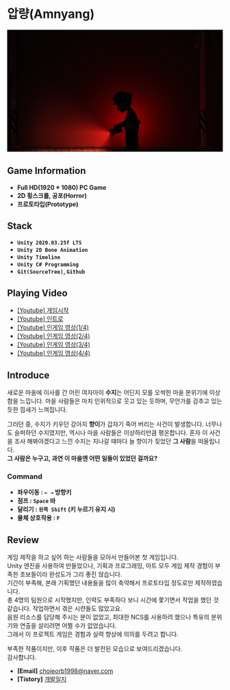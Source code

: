 # 압량(Amnyang)

![Police](https://github.com/Daek-You/2022_Winter_GameProject/blob/main/Police.png)

## Game Information
- __Full HD(1920 * 1080) PC Game__
- __2D 횡스크롤, 공포(Horror)__
- __프로토타입(Prototype)__  


## Stack
- __`Unity 2020.03.25f LTS`__
- __`Unity 2D Bone Animation`__
- __`Unity Timeline`__
- __`Unity C# Programming`__
- __`Git(SourceTree)`, `Github`__  

## Playing Video
- [[Youtube] 게임시작 ](https://youtu.be/0dgfRczrXq8)
- [[Youtube] 인트로 ](https://youtu.be/N09RFL4iDFo)
- [[Youtube] 인게임 영상(1/4) ](https://youtu.be/3HoPsVDp_Ko)
- [[Youtube] 인게임 영상(2/4) ](https://youtu.be/iE3FMP8qmak)
- [[Youtube] 인게임 영상(3/4) ](https://youtu.be/ZNIjoALAd_E)
- [[Youtube] 인게임 영상(4/4) ](https://youtu.be/f10MbvSExGI)  


## Introduce  
새로운 마을에 이사를 간 어린 여자아이 **수지**는 어딘지 모를 오싹한 마을 분위기에 이상함을 느낍니다. 마을 사람들은 마치 인위적으로 웃고 있는 듯하며, 무언가를 감추고 있는 듯한 낌새가 느껴집니다.

그러던 중, 수지가 키우던 강아지 **향이**가 갑자기 죽어 버리는 사건이 발생합니다.
너무나도 슬퍼하던 수지였지만, 역시나 마을 사람들은 이상하리만큼 평온합니다.
혼자 이 사건을 조사 해봐야겠다고 느낀 수지는 지나갈 때마다 늘 향이가 짖었던 **그 사람**을 떠올립니다.  
**그 사람은 누구고, 과연 이 마을엔 어떤 일들이 있었던 걸까요?**  

### Command
* __좌우이동 : `← →` 방향키__
* __점프 : `Space` 바__
* __달리기 : `왼쪽 Shift` (키 누르기 유지 시)__
* __물체 상호작용 : `F`__  


## Review  
게임 제작을 하고 싶어 하는 사람들을 모아서 만들어본 첫 게임입니다.  
Unity 엔진을 사용하여 만들었으나, 기획과 프로그래밍, 아트 모두 게임 제작 경험이 부족한 초보들이라 완성도가 그리 좋진 않습니다.  
기간이 부족해, 본래 기획했던 내용들을 많이 축약해서 프로토타입 정도로만 제작하였습니다.  
총 4명의 팀원으로 시작했지만, 인력도 부족하다 보니 시간에 쫓기면서 작업을 했던 것 같습니다. 작업하면서 겪은 시련들도 많았고요.  
음원 리소스를 담당해 주시는 분이 없었고, 최대한 NCS를 사용하려 했으나 특유의 분위기와 연출을 살리려면 어쩔 수가 없었습니다.  
그래서 이 프로젝트 게임은 경험과 실력 향상에 의의를 두려고 합니다.  

부족한 작품이지만, 이후 작품은 더 발전된 모습으로 보여드리겠습니다.  
감사합니다.  


- __[Email]__ choieorb1998@naver.com
- __[Tistory]__ [개발일지](https://daekyoulibrary.tistory.com/category/%EA%B2%8C%EC%9E%84%EA%B0%9C%EB%B0%9C/%EA%B2%8C%EC%9E%84%EA%B0%9C%EB%B0%9C%20%EC%9D%BC%EC%A7%80)
